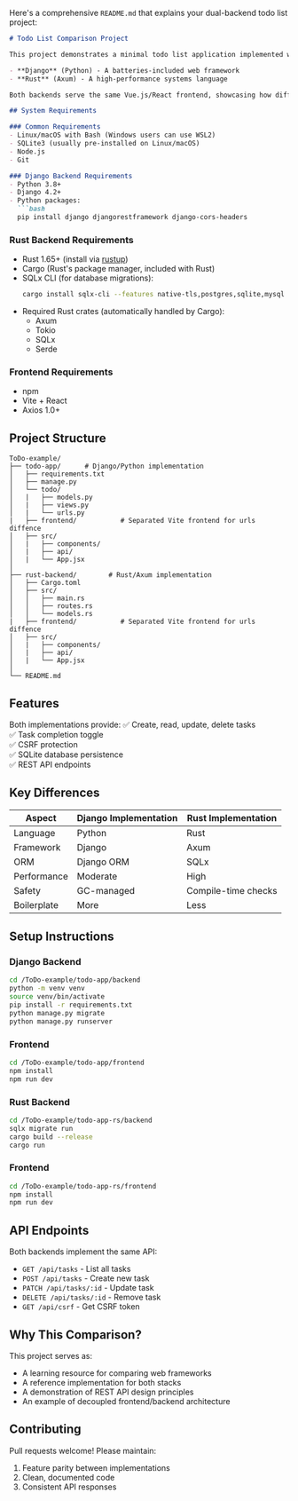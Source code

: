 Here's a comprehensive `README.md` that explains your dual-backend todo list project:

```markdown
# Todo List Comparison Project

This project demonstrates a minimal todo list application implemented with two different backend technologies:

- **Django** (Python) - A batteries-included web framework
- **Rust** (Axum) - A high-performance systems language

Both backends serve the same Vue.js/React frontend, showcasing how different technologies can implement identical functionality.

## System Requirements

### Common Requirements
- Linux/macOS with Bash (Windows users can use WSL2)
- SQLite3 (usually pre-installed on Linux/macOS)
- Node.js
- Git 

### Django Backend Requirements
- Python 3.8+
- Django 4.2+
- Python packages:
  ```bash
  pip install django djangorestframework django-cors-headers
  ```

### Rust Backend Requirements
- Rust 1.65+ (install via [rustup](https://rustup.rs/))
- Cargo (Rust's package manager, included with Rust)
- SQLx CLI (for database migrations):
  ```bash
  cargo install sqlx-cli --features native-tls,postgres,sqlite,mysql
  ```
- Required Rust crates (automatically handled by Cargo):
  - Axum 
  - Tokio 
  - SQLx 
  - Serde 

### Frontend Requirements
- npm 
- Vite + React
- Axios 1.0+

## Project Structure

```
ToDo-example/
├── todo-app/      # Django/Python implementation
│   ├── requirements.txt
│   ├── manage.py
│   └── todo/
│   |   ├── models.py
│   |   ├── views.py
│   |   └── urls.py
|   ├── frontend/           # Separated Vite frontend for urls diffence 
│   ├── src/
│   |   ├── components/
│   |   ├── api/
│   |   └── App.jsx
│
├── rust-backend/        # Rust/Axum implementation
│   ├── Cargo.toml
│   ├── src/
│   │   ├── main.rs
│   │   ├── routes.rs
│   │   └── models.rs
|   ├── frontend/           # Separated Vite frontend for urls diffence
│   ├── src/
│   |   ├── components/
│   |   ├── api/
│   |   └── App.jsx
│
└── README.md
```

## Features

Both implementations provide:
✅ Create, read, update, delete tasks  
✅ Task completion toggle  
✅ CSRF protection  
✅ SQLite database persistence  
✅ REST API endpoints  

## Key Differences

| Aspect        | Django Implementation | Rust Implementation |
|--------------|----------------------|---------------------|
| Language     | Python               | Rust                |
| Framework    | Django               | Axum                |
| ORM          | Django ORM           | SQLx                |
| Performance  | Moderate             | High                |
| Safety       | GC-managed           | Compile-time checks |
| Boilerplate  | More                 | Less                |

## Setup Instructions

### Django Backend
```bash
cd /ToDo-example/todo-app/backend
python -m venv venv
source venv/bin/activate
pip install -r requirements.txt
python manage.py migrate
python manage.py runserver
```

### Frontend
```bash
cd /ToDo-example/todo-app/frontend
npm install
npm run dev
```

### Rust Backend
```bash
cd /ToDo-example/todo-app-rs/backend
sqlx migrate run
cargo build --release
cargo run
```

### Frontend
```bash
cd /ToDo-example/todo-app-rs/frontend
npm install
npm run dev
```

## API Endpoints

Both backends implement the same API:

- `GET /api/tasks` - List all tasks
- `POST /api/tasks` - Create new task
- `PATCH /api/tasks/:id` - Update task
- `DELETE /api/tasks/:id` - Remove task
- `GET /api/csrf` - Get CSRF token

## Why This Comparison?

This project serves as:
- A learning resource for comparing web frameworks
- A reference implementation for both stacks
- A demonstration of REST API design principles
- An example of decoupled frontend/backend architecture

## Contributing

Pull requests welcome! Please maintain:
1. Feature parity between implementations
2. Clean, documented code
3. Consistent API responses
```
